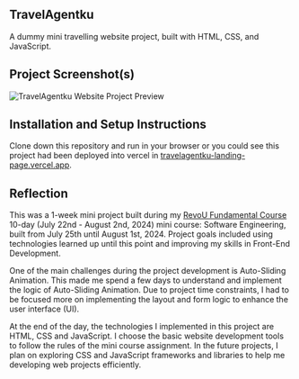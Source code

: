 ## TravelAgentku
A dummy mini travelling website project, built with HTML, CSS, and JavaScript.

## Project Screenshot(s)
![TravelAgentku Website Project Preview](https://raulmaulidhino.pages.dev/assets/TravelAgentku-preview-Cgt4AXRA.png)

## Installation and Setup Instructions
Clone down this repository and run in your browser or you could see this project had been deployed into vercel in [travelagentku-landing-page.vercel.app](https://travelagentku-landing-page.vercel.app).

## Reflection
This was a 1-week mini project built during my [RevoU Fundamental Course](https://github.com/revou-fundamental-course) 10-day (July 22nd - August 2nd, 2024) mini course: Software Engineering, built from July 25th until August 1st, 2024. 
Project goals included using technologies learned up until this point and improving my skills in Front-End Development.

One of the main challenges during the project development is Auto-Sliding Animation. This made me spend a few days to understand and implement the logic of Auto-Sliding Animation. 
Due to project time constraints, I had to be focused more on implementing the layout and form logic to enhance the user interface (UI).

At the end of the day, the technologies I implemented in this project are HTML, CSS and JavaScript. I choose the basic website development tools to follow the rules of the mini course assignment. In the future projects, I plan on exploring CSS and JavaScript frameworks and libraries to help me developing web projects efficiently.
